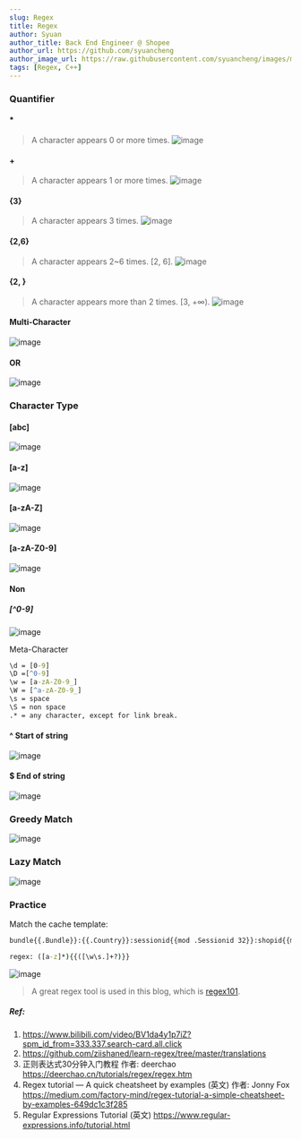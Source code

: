 ```yaml
---
slug: Regex
title: Regex
author: Syuan
author_title: Back End Engineer @ Shopee
author_url: https://github.com/syuancheng
author_image_url: https://raw.githubusercontent.com/syuancheng/images/master/.github/resource/profile_460x460.jpg
tags: [Regex, C++]
---
```


### Quantifier

#### *
> A character appears 0 or more times.
![image](../static/resource/regex1.png)

#### +
> A character appears 1 or more times.
![image](../static/resource/regex2.png)

#### {3}
> A character appears 3 times.
![image](../static/resource/regex3.png)

#### {2,6}
> A character appears 2~6 times. [2, 6].
![image](../static/resource/regex4.png)

#### {2, }
> A character appears more than 2 times. [3, +∞).
![image](../static/resource/regex5.png)

#### Multi-Character
![image](../static/resource/regex6.png)

#### OR
![image](../static/resource/regex7.png)


### Character Type
#### [abc]
![image](../static/resource/regex8.png)


#### [a-z]
![image](../static/resource/regex9.png)



#### [a-zA-Z]
![image](../static/resource/regex10.png)


#### [a-zA-Z0-9]
![image](../static/resource/regex11.png)



#### Non
##### [^0-9]
![image](../static/resource/regex12.png)

Meta-Character
```cmd
\d = [0-9]
\D =[^0-9]
\w = [a-zA-Z0-9_]
\W = [^a-zA-Z0-9_]
\s = space
\S = non space
.* = any character, except for link break.
```

#### ^ Start of string
![image](../static/resource/regex13.png)

#### $ End of string
![image](../static/resource/regex14.png)

### Greedy Match
![image](../static/resource/regex15.png)

### Lazy Match
![image](../static/resource/regex16.png)

### Practice
Match the cache template: 
```cmd
bundle{{.Bundle}}:{{.Country}}:sessionid{{mod .Sessionid 32}}:shopid{{mod .Shopid32}}:itemid{{.Itemid}}

regex: ([a-z]*){{([\w\s.]+?)}}
```
![image](../static/resource/regex16.png)

> A great regex tool is used in this blog, which is [regex101](https://regex101.com/). 

##### Ref: 
1. https://www.bilibili.com/video/BV1da4y1p7iZ?spm_id_from=333.337.search-card.all.click
2. https://github.com/ziishaned/learn-regex/tree/master/translations
3. 正则表达式30分钟入门教程 作者: deerchao https://deerchao.cn/tutorials/regex/regex.htm
4. Regex tutorial — A quick cheatsheet by examples (英文) 作者: Jonny Fox https://medium.com/factory-mind/regex-tutorial-a-simple-cheatsheet-by-examples-649dc1c3f285
5. Regular Expressions Tutorial (英文) https://www.regular-expressions.info/tutorial.html
